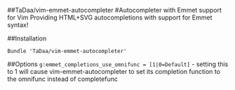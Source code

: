 
##TaDaa/vim-emmet-autocompleter 
#Autocompleter with Emmet support for Vim
Providing HTML+SVG autocompletions with support for Emmet syntax!

##Installation
````
Bundle 'TaDaa/vim-emmet-autocompleter'
````

##Options
`g:emmet_completions_use_omnifunc = [1|0=Default]` - setting this to 1 will cause vim-emmet-autocompleter to set its completion function to the omnifunc instead of completefunc
